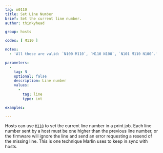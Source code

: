 ```yaml
---
tag: m0110
title: Set Line Number
brief: Set the current line number.
author: thinkyhead

group: hosts

codes: [ M110 ]

notes:
  - 'All these are valid: `N100 M110`, `M110 N100`, `N101 M110 N100`.'

parameters:
  -
    tag: N
    optional: false
    description: Line number
    values:
      -
        tag: line
        type: int

examples:

---
```


Hosts can use [`M110`](/docs/gcode/M110.html) to set the current line number in a print job. Each line number sent by a host must be one higher than the previous line number, or the firmware will ignore the line and send an error requesting a resend of the missing line. This is one technique Marlin uses to keep in sync with hosts.
